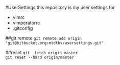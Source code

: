 #UserSettings
this repository is my user settings for

* vimrc
* vimperatorrc
* .gitconfig

##git remote
`git remote add origin "git@bitbucket.org:mtdtks/usersettings.git"`


##reset
`git  fetch origin master`  
`git reset --hard origin/master`